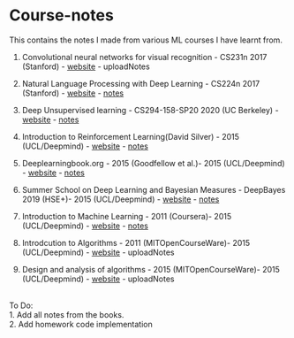 # Course-notes
This contains the notes I made from various ML courses I have learnt from. 

1. Convolutional neural networks for visual recognition - CS231n 2017 (Stanford) - <a href='http://cs231n.stanford.edu/'>website</a> - uploadNotes
2. Natural Language Processing with Deep Learning - CS224n 2017 (Stanford) - <a href='http://web.stanford.edu/class/cs224n/'>website</a> - [notes](nlp.pdf)

3. Deep Unsupervised learning - CS294-158-SP20 2020 (UC Berkeley) - <a href='https://sites.google.com/view/berkeley-cs294-158-sp20/home'>website</a> - [notes](dusl.pdf)

4. Introduction to Reinforcement Learning(David Silver) - 2015 (UCL/Deepmind) - <a href=https://www.davidsilver.uk/teaching/>website</a> - [notes](rl.pdf)

5. Deeplearningbook.org - 2015 (Goodfellow et al.)- 2015 (UCL/Deepmind) - <a href=https://www.deeplearningbook.org//>website</a> - [notes](igf.pdf)
6. Summer School on Deep Learning and Bayesian Measures - DeepBayes 2019 (HSE+)- 2015 (UCL/Deepmind) - <a href=https://deepbayes.ru/2019/#materials/>website</a> - [notes](deepbayes.pdf)
7. Introduction to Machine Learning - 2011 (Coursera)- 2015 (UCL/Deepmind) - <a href=https://www.coursera.org/learn/machine-learning/>website</a> - [notes](intro.pdf)
8. Introdcution to Algorithms - 2011 (MITOpenCourseWare)- 2015 (UCL/Deepmind) - <a href=https://ocw.mit.edu/courses/electrical-engineering-and-computer-science/6-006-introduction-to-algorithms-fall-2011/>website</a> - uploadNotes
9. Design and analysis of algorithms - 2015 (MITOpenCourseWare)- 2015 (UCL/Deepmind) - <a href=https://ocw.mit.edu/courses/electrical-engineering-and-computer-science/6-046j-design-and-analysis-of-algorithms-spring-2015//>website</a> - uploadNotes

<br>
To Do:<br>
1. Add all notes from the books.<br>
2. Add homework code implementation
